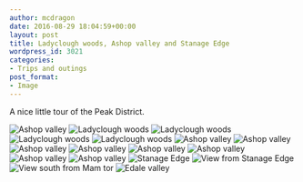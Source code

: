 ```yaml
---
author: mcdragon
date: 2016-08-29 18:04:59+00:00
layout: post
title: Ladyclough woods, Ashop valley and Stanage Edge
wordpress_id: 3021
categories:
- Trips and outings
post_format:
- Image
---
```


A nice little tour of the Peak District.

![](https://img.mcdowell.si/2016/08/2016-08-29-12.05.42.jpg "Ashop valley")
![](https://img.mcdowell.si/2016/08/2016-08-29-10.47.30.jpg "Ladyclough woods")
![](https://img.mcdowell.si/2016/08/2016-08-29-10.49.51.jpg "Ladyclough woods")
![](https://img.mcdowell.si/2016/08/2016-08-29-11.04.57.jpg "Ladyclough woods")
![](https://img.mcdowell.si/2016/08/2016-08-29-11.05.03.jpg "Ladyclough woods")
![](https://img.mcdowell.si/2016/08/2016-08-29-11.25.47.jpg "Ashop valley")
![](https://img.mcdowell.si/2016/08/2016-08-29-11.29.57.jpg "Ashop valley")
![](https://img.mcdowell.si/2016/08/2016-08-29-11.37.36.jpg "Ashop valley")
![](https://img.mcdowell.si/2016/08/2016-08-29-11.46.03.jpg "Ashop valley")
![](https://img.mcdowell.si/2016/08/2016-08-29-11.55.52.jpg "Ashop valley")
![](https://img.mcdowell.si/2016/08/2016-08-29-11.58.26.jpg "Ashop valley")
![](https://img.mcdowell.si/2016/08/2016-08-29-12.05.42.jpg "Ashop valley")
![](https://img.mcdowell.si/2016/08/2016-08-29-13.16.11.jpg "Ashop valley")
![](https://img.mcdowell.si/2016/08/2016-08-29-14.48.03.jpg "Stanage Edge")
![](https://img.mcdowell.si/2016/08/2016-08-29-14.49.46.jpg "View from Stanage Edge")
![](https://img.mcdowell.si/2016/08/2016-09-11-14.48.21.jpg "View south from Mam tor")
![](https://img.mcdowell.si/2016/08/2016-09-11-15.16.44.jpg "Edale valley")
